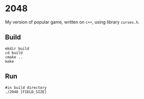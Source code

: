 # 2048

My version of popular game, written on `c++`, using library `curses.h`.

## Build

```shell
mkdir build
cd build
cmake ..
make
```

## Run

```shell
#in build directory
./2048 [FIELD_SIZE]
```